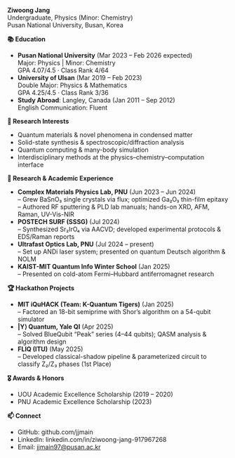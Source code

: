 **Ziwoong Jang**  
Undergraduate, Physics (Minor: Chemistry)  
Pusan National University, Busan, Korea  

**📚 Education**  
- **Pusan National University** (Mar 2023 – Feb 2026 expected)  
  Major: Physics | Minor: Chemistry  
  GPA 4.07/4.5 · Class Rank 4/64  
- **University of Ulsan** (Mar 2019 – Feb 2023)  
  Double Major: Physics & Mathematics  
  GPA 4.25/4.5 · Class Rank 3/36  
- **Study Abroad**: Langley, Canada (Jan 2011 – Sep 2012)  
  English Communication: Fluent  

**🔬 Research Interests**  
- Quantum materials & novel phenomena in condensed matter  
- Solid-state synthesis & spectroscopic/diffraction analysis  
- Quantum computing & many-body simulation  
- Interdisciplinary methods at the physics–chemistry–computation interface  

**💼 Research & Academic Experience**  
- **Complex Materials Physics Lab, PNU** (Jun 2023 – Jun 2024)  
  – Grew BaSnO₃ single crystals via flux; optimized Ga₂O₃ thin-film epitaxy  
  – Authored RF sputtering & PLD lab manuals; hands-on XRD, AFM, Raman, UV-Vis-NIR  
- **POSTECH SURF (SSSG)** (Jul 2024)  
  – Synthesized Sr₂IrO₄ via AACVD; developed experimental protocols & EDS/Raman reports  
- **Ultrafast Optics Lab, PNU** (Jul 2024 – present)  
  – Set up ANDi laser system; presented on quantum Deutsch algorithm & NOLM  
- **KAIST-MIT Quantum Info Winter School** (Jan 2025)  
  – Presented on cold-atom Fermi–Hubbard antiferromagnet research  

**🏆 Hackathon Projects**  
- **MIT iQuHACK (Team: K-Quantum Tigers)** (Jan 2025)  
  – Factored an 18-bit semiprime with Shor’s algorithm on a 54-qubit simulator  
- **|Y⟩ Quantum, Yale QI** (Apr 2025)  
  – Solved BlueQubit “Peak” series (4–44 qubits); QASM analysis & algorithm design  
- **FLIQ (ITU)** (May 2025)  
  – Developed classical-shadow pipeline & parameterized circuit to classify Z₂/Z₃ phases (1st Place)  

**🎖️ Awards & Honors**  
- UOU Academic Excellence Scholarship (2019 – 2020)  
- PNU Academic Excellence Scholarship (2023)  

**📫 Connect**  
- GitHub: github.com/jjmain  
- LinkedIn: linkedin.com/in/ziwoong-jang-917967268  
- Email: jjmain97@pusan.ac.kr  
